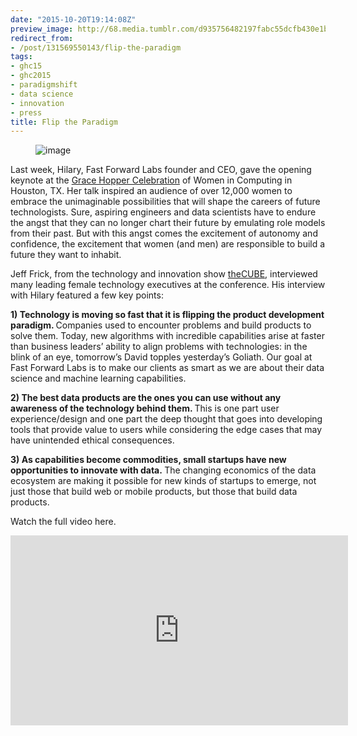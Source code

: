 ```yaml
---
date: "2015-10-20T19:14:08Z"
preview_image: http://68.media.tumblr.com/d935756482197fabc55dcfb430e1b6e4/tumblr_inline_nwkldwjnwC1ta78fg_540.jpg
redirect_from:
- /post/131569550143/flip-the-paradigm
tags:
- ghc15
- ghc2015
- paradigmshift
- data science
- innovation
- press
title: Flip the Paradigm
---
```


<figure data-orig-width="527" data-orig-height="192" class="tmblr-full"><img src="http://68.media.tumblr.com/d935756482197fabc55dcfb430e1b6e4/tumblr_inline_nwkldwjnwC1ta78fg_540.jpg" alt="image" data-orig-width="527" data-orig-height="192"/></figure><p>Last week, Hilary, Fast Forward Labs founder and CEO, gave the opening keynote at the <a href="http://gracehopper.anitaborg.org/">Grace Hopper Celebration</a> of Women in Computing in Houston, TX. Her talk inspired an audience of over 12,000 women to embrace the unimaginable possibilities that will shape the careers of future technologists. Sure, aspiring engineers and data scientists have to endure the angst that they can no longer chart their future by emulating role models from their past. But with this angst comes the excitement of autonomy and confidence, the excitement that women (and men) are responsible to build a future they want to inhabit. </p><p>Jeff Frick, from the technology and innovation show <a href="http://siliconangle.tv/">theCUBE</a>, interviewed many leading female technology executives at the conference. His interview with Hilary featured a few key points: </p><p><b>1) Technology is moving so fast that it is flipping the product development paradigm. </b>Companies used to encounter problems and build products to solve them. Today, new algorithms with incredible capabilities arise at faster than business leaders’ ability to align problems with technologies: in the blink of an eye, tomorrow’s David topples yesterday’s Goliath. Our goal at Fast Forward Labs is to make our clients as smart as we are about their data science and machine learning capabilities. </p><p><b>2) The best data products are the ones you can use without any awareness of the technology behind them. </b>This is one part user experience/design and one part the deep thought that goes into developing tools that provide value to users while considering the edge cases that may have unintended ethical consequences. </p><p><b>3) As capabilities become commodities, small startups have new opportunities to innovate with data. </b>The changing economics of the data ecosystem are making it possible for new kinds of startups to emerge, not just those that build web or mobile products, but those that build data products. </p><p>Watch the full video here.</p>

<div class="video-holder">
  <iframe width="540" height="304" id="youtube_iframe" src="https://www.youtube.com/embed/1Km2y29yKyY?feature=oembed&amp;enablejsapi=1&amp;origin=https://safe.txmblr.com&amp;wmode=opaque" frameborder="0"></iframe>
</div>
